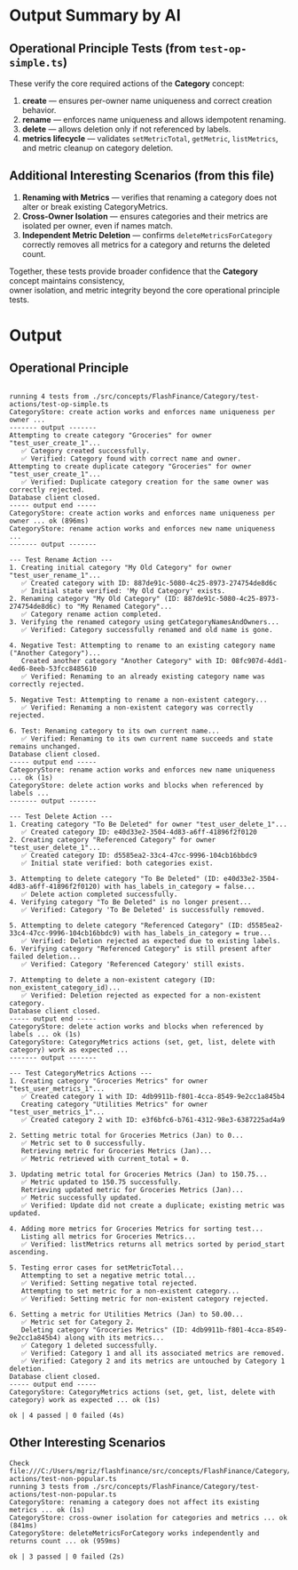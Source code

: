# Output Summary by AI
## Operational Principle Tests (from `test-op-simple.ts`)
These verify the core required actions of the **Category** concept:
1. **create** — ensures per-owner name uniqueness and correct creation behavior.  
2. **rename** — enforces name uniqueness and allows idempotent renaming.  
3. **delete** — allows deletion only if not referenced by labels.  
4. **metrics lifecycle** — validates `setMetricTotal`, `getMetric`, `listMetrics`, and metric cleanup on category deletion.  

## Additional Interesting Scenarios (from this file)
1. **Renaming with Metrics** — verifies that renaming a category does not alter or break existing CategoryMetrics.  
2. **Cross-Owner Isolation** — ensures categories and their metrics are isolated per owner, even if names match.  
3. **Independent Metric Deletion** — confirms `deleteMetricsForCategory` correctly removes all metrics for a category and returns the deleted count.  

Together, these tests provide broader confidence that the **Category** concept maintains consistency,  
owner isolation, and metric integrity beyond the core operational principle tests.

# Output
## Operational Principle
```

running 4 tests from ./src/concepts/FlashFinance/Category/test-actions/test-op-simple.ts
CategoryStore: create action works and enforces name uniqueness per owner ...
------- output -------
Attempting to create category "Groceries" for owner "test_user_create_1"...
   ✅ Category created successfully.
   ✅ Verified: Category found with correct name and owner.
Attempting to create duplicate category "Groceries" for owner "test_user_create_1"...
   ✅ Verified: Duplicate category creation for the same owner was correctly rejected.
Database client closed.
----- output end -----
CategoryStore: create action works and enforces name uniqueness per owner ... ok (896ms)
CategoryStore: rename action works and enforces new name uniqueness ...
------- output -------

--- Test Rename Action ---
1. Creating initial category "My Old Category" for owner "test_user_rename_1"...
   ✅ Created category with ID: 887de91c-5080-4c25-8973-274754de8d6c
   ✅ Initial state verified: 'My Old Category' exists.
2. Renaming category "My Old Category" (ID: 887de91c-5080-4c25-8973-274754de8d6c) to "My Renamed Category"...
   ✅ Category rename action completed.
3. Verifying the renamed category using getCategoryNamesAndOwners...
   ✅ Verified: Category successfully renamed and old name is gone.

4. Negative Test: Attempting to rename to an existing category name ("Another Category")...
   Created another category "Another Category" with ID: 08fc907d-4dd1-4ed6-8eeb-53fcc8485610
   ✅ Verified: Renaming to an already existing category name was correctly rejected.

5. Negative Test: Attempting to rename a non-existent category...
   ✅ Verified: Renaming a non-existent category was correctly rejected.

6. Test: Renaming category to its own current name...
   ✅ Verified: Renaming to its own current name succeeds and state remains unchanged.
Database client closed.
----- output end -----
CategoryStore: rename action works and enforces new name uniqueness ... ok (1s)
CategoryStore: delete action works and blocks when referenced by labels ...
------- output -------

--- Test Delete Action ---
1. Creating category "To Be Deleted" for owner "test_user_delete_1"...
   ✅ Created category ID: e40d33e2-3504-4d83-a6ff-41896f2f0120
2. Creating category "Referenced Category" for owner "test_user_delete_1"...
   ✅ Created category ID: d5585ea2-33c4-47cc-9996-104cb16bbdc9
   ✅ Initial state verified: both categories exist.

3. Attempting to delete category "To Be Deleted" (ID: e40d33e2-3504-4d83-a6ff-41896f2f0120) with has_labels_in_category = false...
   ✅ Delete action completed successfully.
4. Verifying category "To Be Deleted" is no longer present...
   ✅ Verified: Category 'To Be Deleted' is successfully removed.

5. Attempting to delete category "Referenced Category" (ID: d5585ea2-33c4-47cc-9996-104cb16bbdc9) with has_labels_in_category = true...
   ✅ Verified: Deletion rejected as expected due to existing labels.
6. Verifying category "Referenced Category" is still present after failed deletion...
   ✅ Verified: Category 'Referenced Category' still exists.

7. Attempting to delete a non-existent category (ID: non_existent_category_id)...
   ✅ Verified: Deletion rejected as expected for a non-existent category.
Database client closed.
----- output end -----
CategoryStore: delete action works and blocks when referenced by labels ... ok (1s)
CategoryStore: CategoryMetrics actions (set, get, list, delete with category) work as expected ...
------- output -------

--- Test CategoryMetrics Actions ---
1. Creating category "Groceries Metrics" for owner "test_user_metrics_1"...
   ✅ Created category 1 with ID: 4db9911b-f801-4cca-8549-9e2cc1a845b4
   Creating category "Utilities Metrics" for owner "test_user_metrics_1"...
   ✅ Created category 2 with ID: e3f6bfc6-b761-4312-98e3-6387225ad4a9

2. Setting metric total for Groceries Metrics (Jan) to 0...
   ✅ Metric set to 0 successfully.
   Retrieving metric for Groceries Metrics (Jan)...
   ✅ Metric retrieved with current_total = 0.

3. Updating metric total for Groceries Metrics (Jan) to 150.75...
   ✅ Metric updated to 150.75 successfully.
   Retrieving updated metric for Groceries Metrics (Jan)...
   ✅ Metric successfully updated.
   ✅ Verified: Update did not create a duplicate; existing metric was updated.

4. Adding more metrics for Groceries Metrics for sorting test...
   Listing all metrics for Groceries Metrics...
   ✅ Verified: listMetrics returns all metrics sorted by period_start ascending.

5. Testing error cases for setMetricTotal...
   Attempting to set a negative metric total...
   ✅ Verified: Setting negative total rejected.
   Attempting to set metric for a non-existent category...
   ✅ Verified: Setting metric for non-existent category rejected.

6. Setting a metric for Utilities Metrics (Jan) to 50.00...
   ✅ Metric set for Category 2.
   Deleting category "Groceries Metrics" (ID: 4db9911b-f801-4cca-8549-9e2cc1a845b4) along with its metrics...
   ✅ Category 1 deleted successfully.
   ✅ Verified: Category 1 and all its associated metrics are removed.
   ✅ Verified: Category 2 and its metrics are untouched by Category 1 deletion.
Database client closed.
----- output end -----
CategoryStore: CategoryMetrics actions (set, get, list, delete with category) work as expected ... ok (1s)

ok | 4 passed | 0 failed (4s)
```

## Other Interesting Scenarios
```
Check file:///C:/Users/mgriz/flashfinance/src/concepts/FlashFinance/Category/test-actions/test-non-popular.ts
running 3 tests from ./src/concepts/FlashFinance/Category/test-actions/test-non-popular.ts
CategoryStore: renaming a category does not affect its existing metrics ... ok (1s)
CategoryStore: cross-owner isolation for categories and metrics ... ok (841ms)
CategoryStore: deleteMetricsForCategory works independently and returns count ... ok (959ms)

ok | 3 passed | 0 failed (2s)
```